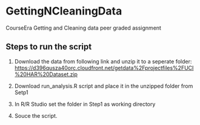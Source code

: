 # GettingNCleaningData
CourseEra Getting and Cleaning data peer graded assignment

## Steps to run the script
1) Download the data from following link and unzip it to a seperate folder:
https://d396qusza40orc.cloudfront.net/getdata%2Fprojectfiles%2FUCI%20HAR%20Dataset.zip

2) Download run_analysis.R script and place it in the unzipped folder from Setp1

3) In R/R Studio set the folder in Step1 as working directory

4) Souce the script.

